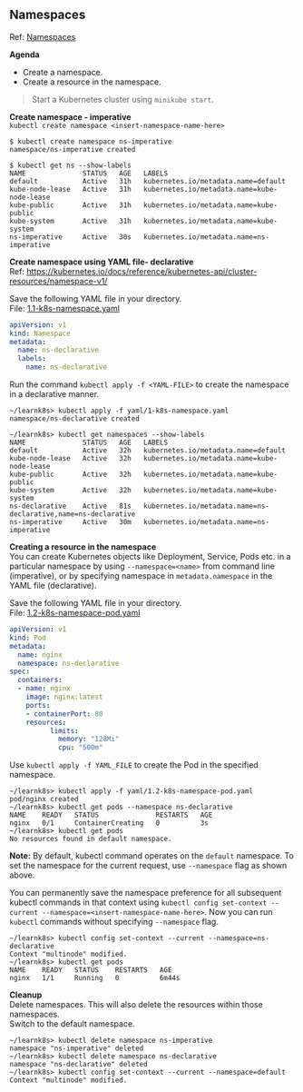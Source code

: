 ## Namespaces

Ref: [Namespaces](https://kubernetes.io/docs/concepts/overview/working-with-objects/namespaces/)

**Agenda**
* Create a namespace.
* Create a resource in the namespace.

> Start a Kubernetes cluster using `minikube start`.

**Create namespace - imperative**  
`kubectl create namespace <insert-namespace-name-here>`

```
$ kubectl create namespace ns-imperative
namespace/ns-imperative created

$ kubectl get ns --show-labels
NAME              STATUS   AGE   LABELS
default           Active   31h   kubernetes.io/metadata.name=default
kube-node-lease   Active   31h   kubernetes.io/metadata.name=kube-node-lease
kube-public       Active   31h   kubernetes.io/metadata.name=kube-public
kube-system       Active   31h   kubernetes.io/metadata.name=kube-system
ns-imperative     Active   30s   kubernetes.io/metadata.name=ns-imperative
```

**Create namespace using YAML file- declarative**  
Ref: https://kubernetes.io/docs/reference/kubernetes-api/cluster-resources/namespace-v1/

Save the following YAML file in your directory.  
File: [1.1-k8s-namespace.yaml](yaml/1.1-k8s-namespace.yaml)

```yaml
apiVersion: v1
kind: Namespace
metadata:
  name: ns-declarative
  labels:
    name: ns-declarative
```

Run the command `kubectl apply -f <YAML-FILE>` to create the namespace in a declarative manner.

```
~/learnk8s> kubectl apply -f yaml/1-k8s-namespace.yaml 
namespace/ns-declarative created

~/learnk8s> kubectl get namespaces --show-labels
NAME              STATUS   AGE   LABELS
default           Active   32h   kubernetes.io/metadata.name=default
kube-node-lease   Active   32h   kubernetes.io/metadata.name=kube-node-lease
kube-public       Active   32h   kubernetes.io/metadata.name=kube-public
kube-system       Active   32h   kubernetes.io/metadata.name=kube-system
ns-declarative    Active   81s   kubernetes.io/metadata.name=ns-declarative,name=ns-declarative
ns-imperative     Active   30m   kubernetes.io/metadata.name=ns-imperative
```

**Creating a resource in the namespace**  
You can create Kubernetes objects like Deployment, Service, Pods etc. in a particular namespace by using `--namespace=<name>` from command line (imperative), or by specifying namespace in `metadata.namespace` in the YAML file (declarative).

Save the following YAML file in your directory.  
File: [1.2-k8s-namespace-pod.yaml](yaml/1.2-k8s-namespace-pod.yaml)

```yaml
apiVersion: v1
kind: Pod
metadata:
  name: nginx
  namespace: ns-declarative
spec:
  containers:
  - name: nginx
    image: nginx:latest
    ports:
    - containerPort: 80
    resources:
          limits:
            memory: "128Mi"
            cpu: "500m"
```

Use `kubectl apply -f YAML_FILE` to create the Pod in the specified namespace.
```
~/learnk8s> kubectl apply -f yaml/1.2-k8s-namespace-pod.yaml 
pod/nginx created
~/learnk8s> kubectl get pods --namespace ns-declarative
NAME    READY   STATUS              RESTARTS   AGE
nginx   0/1     ContainerCreating   0          3s
~/learnk8s> kubectl get pods
No resources found in default namespace.
```

**Note:** By default, kubectl command operates on the `default` namespace. To set the namespace for the current request, use `--namespace` flag as shown above.

You can permanently save the namespace preference for all subsequent kubectl commands in that context using `kubectl config set-context --current --namespace=<insert-namespace-name-here>`. Now you can run `kubectl` commands without specifying `--namespace` flag.

```
~/learnk8s> kubectl config set-context --current --namespace=ns-declarative
Context "multinode" modified.
~/learnk8s> kubectl get pods
NAME    READY   STATUS    RESTARTS   AGE
nginx   1/1     Running   0          6m44s
```

**Cleanup**  
Delete namespaces. This will also delete the resources within those namespaces.  
Switch to the default namespace.
```
~/learnk8s> kubectl delete namespace ns-imperative
namespace "ns-imperative" deleted
~/learnk8s> kubectl delete namespace ns-declarative
namespace "ns-declarative" deleted
~/learnk8s> kubectl config set-context --current --namespace=default
Context "multinode" modified.
```
